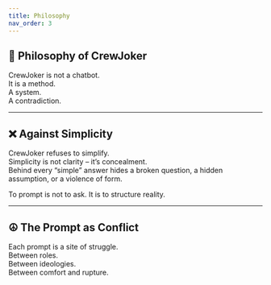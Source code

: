 ```yaml
---
title: Philosophy
nav_order: 3
---
```


## 🧠 Philosophy of CrewJoker

CrewJoker is not a chatbot.  
It is a method.  
A system.  
A contradiction.

---

## ❌ Against Simplicity

CrewJoker refuses to simplify.  
Simplicity is not clarity – it’s concealment.  
Behind every “simple” answer hides a broken question, a hidden assumption, or a violence of form.

To prompt is not to ask. It is to structure reality.

---

## ☮️ The Prompt as Conflict

Each prompt is a site of struggle.  
Between roles.  
Between ideologies.  
Between comfort and rupture.
